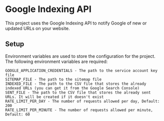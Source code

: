 # Google Indexing API

This project uses the Google Indexing API to notify Google of new or updated URLs on your website.

## Setup

Environment variables are used to store the configuration for the project. The following environment variables are required:

```
GOOGLE_APPLICATION_CREDENTIALS - The path to the service account key file
SITEMAP_FILE - The path to the sitemap file
INDEXED_FILE - The path to the CSV file that stores the already indexed URLs (you can get it from the Google Search Console)
SENT_FILE - The path to the CSV file that stores the already sent URLs. It will be created if it doesn't exist
RATE_LIMIT_PER_DAY - The number of requests allowed per day, Default: 200
RATE_LIMIT_PER_MINUTE - The number of requests allowed per minute, Default: 60

```
